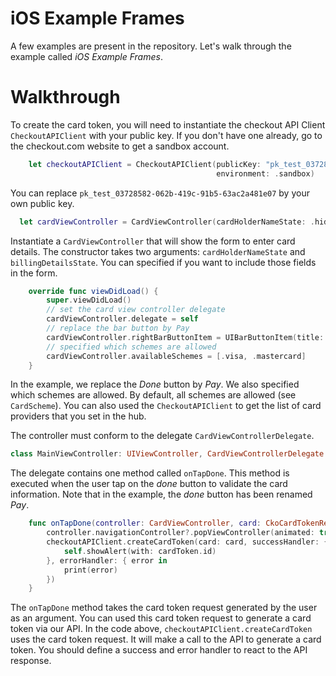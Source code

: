 # iOS Example Frames

A few examples are present in the repository. Let's walk through the example called _iOS Example Frames_.

# Walkthrough

To create the card token, you will need to instantiate the checkout API Client `CheckoutAPIClient` with
your public key. If you don't have one already, go to the checkout.com website to get a sandbox account.

```swift
    let checkoutAPIClient = CheckoutAPIClient(publicKey: "pk_test_03728582-062b-419c-91b5-63ac2a481e07",
                                              environment: .sandbox)
```

You can replace `pk_test_03728582-062b-419c-91b5-63ac2a481e07` by your own public key.

```swift
  let cardViewController = CardViewController(cardHolderNameState: .hidden, billingDetailsState: .normal)
```

Instantiate a `CardViewController` that will show the form to enter card details. The constructor takes two
arguments: `cardHolderNameState` and `billingDetailsState`. You can specified if you want to include those fields
in the form.

```swift
    override func viewDidLoad() {
        super.viewDidLoad()
        // set the card view controller delegate
        cardViewController.delegate = self
        // replace the bar button by Pay
        cardViewController.rightBarButtonItem = UIBarButtonItem(title: "Pay", style: .done, target: nil, action: nil)
        // specified which schemes are allowed
        cardViewController.availableSchemes = [.visa, .mastercard]
    }
```

In the example, we replace the _Done_ button by _Pay_. We also specified which schemes are allowed.
By default, all schemes are allowed (see `CardScheme`). You can also used the `CheckoutAPIClient` to
get the list of card providers that you set in the hub.

The controller must conform to the delegate `CardViewControllerDelegate`.

```swift
class MainViewController: UIViewController, CardViewControllerDelegate {
```

The delegate contains one method called `onTapDone`. This method is executed when the user tap
on the _done_ button to validate the card information. Note that in the example, the _done_ button has
been renamed _Pay_.

```swift
    func onTapDone(controller: CardViewController, card: CkoCardTokenRequest) {
        controller.navigationController?.popViewController(animated: true)
        checkoutAPIClient.createCardToken(card: card, successHandler: { cardToken in
            self.showAlert(with: cardToken.id)
        }, errorHandler: { error in
            print(error)
        })
    }
```

The `onTapDone` method takes the card token request generated by the user as an argument.
You can used this card token request to generate a card token via our API.
In the code above, `checkoutAPIClient.createCardToken` uses the card token request. It will
make a call to the API to generate a card token. You should define a success and error handler
to react to the API response.
